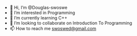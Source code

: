 - 👋 Hi, I’m @Douglas-swoswe
- 👀 I’m interested in Programming
- 🌱 I’m currently learning C++
- 💞️ I’m looking to collaborate on Introduction To Programming
- 📫 How to reach me swoswed@gmail.com

<!---
Douglas-swoswe/Douglas-swoswe is a ✨ special ✨ repository because its `README.md` (this file) appears on your GitHub profile.
You can click the Preview link to take a look at your changes.
--->
